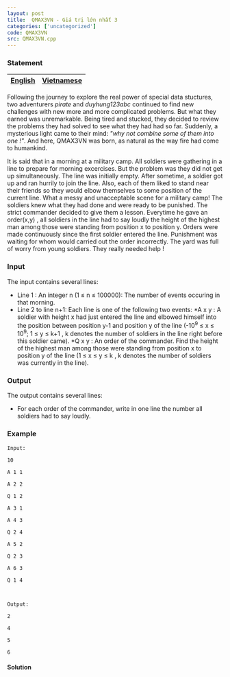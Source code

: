 ```yaml
---
layout: post
title:  QMAX3VN - Giá trị lớn nhất 3
categories: ['uncategorized']
code: QMAX3VN
src: QMAX3VN.cpp
---
```


### **Statement**

[English](/problems/QMAX3VN/en/) | [Vietnamese](/problems/QMAX3VN/vn/)  
---|---  
  
Following the journey to explore the real power of special data stuctures, two
adventurers _pirate_ and _duyhung123abc_ continued to find new
challenges with new more and more complicated problems. But what they earned
was unremarkable. Being tired and stucked, they decided to review the problems
they had solved to see what they had had so far. Suddenly, a mysterious light
came to their mind: _"why not combine some of them into one !"_. And here,
QMAX3VN was born, as natural as the way fire had come to humankind.

It is said that in a morning at a military camp. All soldiers were gathering
in a line to prepare for morning excercises. But the problem was they did not
get up simultaneously. The line was initially empty. After sometime, a soldier
got up and ran hurrily to join the line. Also, each of them liked to stand
near their friends so they would elbow themselves to some position of the
current line. What a messy and unacceptable scene for a military camp! The
soldiers knew what they had done and were ready to be punished. The strict
commander decided to give them a lesson. Everytime he gave an order(x,y) ,
all soldiers in the line had to say loudly the height of the highest man
among those were standing from position x to position y. Orders were made
continuously since the first soldier entered the line. Punishment was
waiting for whom would carried out the order incorrectly. The yard was full of
worry from young soldiers. They really needed help !

### Input

The input contains several lines:

  * Line 1 : An integer n (1 ≤ n ≤ 100000): The number of events occuring in that morning.
  * Line 2 to line n+1: Each line is one of the following two events: 
    *A x y : A soldier with height x had just entered the line and elbowed himself into the position between position y-1 and position y of the line (-10<sup>9</sup> ≤ x ≤ 10<sup>9</sup>; 1 ≤ y ≤ k+1 , k denotes the number of soldiers in the line right before this soldier came).
    *Q x y : An order of the commander. Find the height of the highest man among those were standing from position x to position y of the line (1 ≤ x ≤ y ≤ k , k denotes the number of soldiers was currently in the line). 

### Output

The output contains several lines:

  * For each order of the commander, write in one line the number all soldiers had to say loudly. 

### Example

    
    
    Input:
    10
    A 1 1
    A 2 2
    Q 1 2
    A 3 1
    A 4 3
    Q 2 4
    A 5 2
    Q 2 3
    A 6 3
    Q 1 4
    
    Output:
    2
    4
    5
    6
    



#### **Solution**



